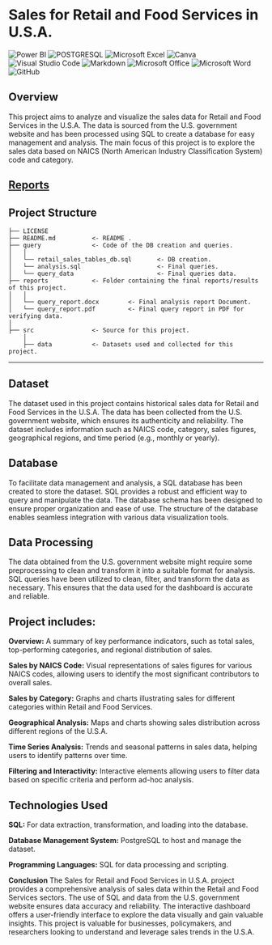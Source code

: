 # Sales for Retail and Food Services in U.S.A.
![Power BI](https://img.shields.io/badge/power_bi-F2C811?style=for-the-badge&logo=powerbi&logoColor=black)
![POSTGRESQL](https://img.shields.io/badge/PostgreSQL-4169E1.svg?style=for-the-badge&logo=PostgreSQL&logoColor=white)
![Microsoft Excel](https://img.shields.io/badge/Microsoft_Excel-217346?style=for-the-badge&logo=microsoft-excel&logoColor=white)
![Canva](https://img.shields.io/badge/Canva-%2300C4CC.svg?style=for-the-badge&logo=Canva&logoColor=white)
![Visual Studio Code](https://img.shields.io/badge/Visual%20Studio%20Code-0078d7.svg?style=for-the-badge&logo=visual-studio-code&logoColor=white)
![Markdown](https://img.shields.io/badge/markdown-%23000000.svg?style=for-the-badge&logo=markdown&logoColor=white)
![Microsoft Office](https://img.shields.io/badge/Microsoft_Office-D83B01?style=for-the-badge&logo=microsoft-office&logoColor=white)
![Microsoft Word](https://img.shields.io/badge/Microsoft_Word-2B579A?style=for-the-badge&logo=microsoft-word&logoColor=white)
![GitHub](https://img.shields.io/badge/github-%23121011.svg?style=for-the-badge&logo=github&logoColor=white)


## Overview
This project aims to analyze and visualize the sales data for Retail and Food Services in the U.S.A. The data is sourced from the U.S. government website and has been processed using SQL to create a database for easy management and analysis. The main focus of this project is to explore the sales data based on NAICS (North American Industry Classification System) code and category.

## [Reports](https://github.com/tushar2704/Sales-for-Retail-and-Food-Services/tree/main/reports)
## Project Structure

    ├── LICENSE
    ├── README.md          <- README .
    ├── query              <- Code of the DB creation and queries.
    │   │
    │   └── retail_sales_tables_db.sql       <- DB creation.
    │   └── analysis.sql                     <- Final queries.
    │   └── query_data                       <- Final queries data.
    ├── reports            <- Folder containing the final reports/results of this project.
    │   │
    │   └── query_report.docx        <- Final analysis report Document.
    │   └── query_report.pdf         <- Final query report in PDF for verifying data.
    │   
    ├── src                <- Source for this project.
        │
        ├── data           <- Datasets used and collected for this project.
        
--------




## Dataset
The dataset used in this project contains historical sales data for Retail and Food Services in the U.S.A. The data has been collected from the U.S. government website, which ensures its authenticity and reliability. The dataset includes information such as NAICS code, category, sales figures, geographical regions, and time period (e.g., monthly or yearly).

## Database
To facilitate data management and analysis, a SQL database has been created to store the dataset. SQL provides a robust and efficient way to query and manipulate the data. The database schema has been designed to ensure proper organization and ease of use. The structure of the database enables seamless integration with various data visualization tools.

## Data Processing
The data obtained from the U.S. government website might require some preprocessing to clean and transform it into a suitable format for analysis. SQL queries have been utilized to clean, filter, and transform the data as necessary. This ensures that the data used for the dashboard is accurate and reliable.




## Project includes:

**Overview:** A summary of key performance indicators, such as total sales, top-performing categories, and regional distribution of sales.

**Sales by NAICS Code:** Visual representations of sales figures for various NAICS codes, allowing users to identify the most significant contributors to overall sales.

**Sales by Category:** Graphs and charts illustrating sales for different categories within Retail and Food Services.

**Geographical Analysis:** Maps and charts showing sales distribution across different regions of the U.S.A.

**Time Series Analysis:** Trends and seasonal patterns in sales data, helping users to identify patterns over time.

**Filtering and Interactivity:** Interactive elements allowing users to filter data based on specific criteria and perform ad-hoc analysis.

## Technologies Used

**SQL:** For data extraction, transformation, and loading into the database.

**Database Management System:** PostgreSQL to host and manage the dataset.


**Programming Languages:**  SQL for data processing and scripting.



**Conclusion**
The Sales for Retail and Food Services in U.S.A. project provides a comprehensive analysis of sales data within the Retail and Food Services sectors. The use of SQL and data from the U.S. government website ensures data accuracy and reliability. The interactive dashboard offers a user-friendly interface to explore the data visually and gain valuable insights. This project is valuable for businesses, policymakers, and researchers looking to understand and leverage sales trends in the U.S.A.



